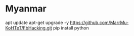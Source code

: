 # Myanmar
apt update
apt-get upgrade -y
https://github.com/MarrMu-KoHTeT/FbHacking.git
pip install python
